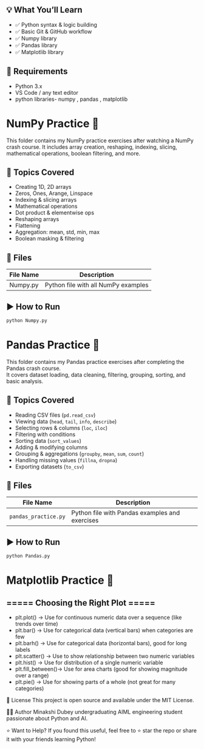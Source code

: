 ## 💡 What You’ll Learn

- ✅ Python syntax & logic building
- ✅ Basic Git & GitHub workflow
- ✅ Numpy library
- ✅ Pandas library
- ✅ Matplotlib library


## 🧪 Requirements

- Python 3.x
- VS Code / any text editor
- python libraries- numpy , pandas , matplotlib

# NumPy Practice 🧮

This folder contains my NumPy practice exercises after watching a NumPy crash course. It includes array creation, reshaping, indexing, slicing, mathematical operations, boolean filtering, and more.

## 🧠 Topics Covered
- Creating 1D, 2D arrays
- Zeros, Ones, Arange, Linspace
- Indexing & slicing arrays
- Mathematical operations
- Dot product & elementwise ops
- Reshaping arrays
- Flattening
- Aggregation: mean, std, min, max
- Boolean masking & filtering

## 📂 Files

| File Name           | Description                        |
|---------------------|------------------------------------|
| Numpy.py | Python file with all NumPy examples |

## ▶ How to Run

```bash
python Numpy.py
```


# Pandas Practice 🧮

This folder contains my Pandas practice exercises after completing the Pandas crash course.  
It covers dataset loading, data cleaning, filtering, grouping, sorting, and basic analysis.

## 🧠 Topics Covered
- Reading CSV files (`pd.read_csv`)
- Viewing data (`head`, `tail`, `info`, `describe`)
- Selecting rows & columns (`loc`, `iloc`)
- Filtering with conditions
- Sorting data (`sort_values`)
- Adding & modifying columns
- Grouping & aggregations (`groupby`, `mean`, `sum`, `count`)
- Handling missing values (`fillna`, `dropna`)
- Exporting datasets (`to_csv`)

## 📂 Files

| File Name           | Description                                   |
|---------------------|-----------------------------------------------|
| `pandas_practice.py`| Python file with Pandas examples and exercises|

## ▶️ How to Run

```bash
python Pandas.py
```

# Matplotlib Practice 🧮

## ===== Choosing the Right Plot =====
- plt.plot()        → Use for continuous numeric data over a sequence (like trends over time)
- plt.bar()         → Use for categorical data (vertical bars) when categories are few
- plt.barh()        → Use for categorical data (horizontal bars), good for long labels
- plt.scatter()     → Use to show relationship between two numeric variables
- plt.hist()        → Use for distribution of a single numeric variable
- plt.fill_between()→ Use for area charts (good for showing magnitude over a range)
- plt.pie()         → Use for showing parts of a whole (not great for many categories)

📜 License
This project is open source and available under the MIT License.

🙋‍♂ Author
Minakshi Dubey
undergraduating AIML engineering student passionate about Python and AI.

⭐ Want to Help?
If you found this useful, feel free to ⭐ star the repo or share it with your friends learning Python!
